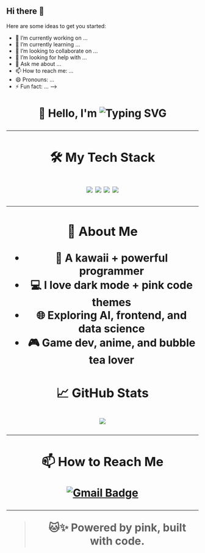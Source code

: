 ## Hi there 👋



Here are some ideas to get you started:

- 🔭 I’m currently working on ...
- 🌱 I’m currently learning ...
- 👯 I’m looking to collaborate on ...
- 🤔 I’m looking for help with ...
- 💬 Ask me about ...
- 📫 How to reach me: ...
- 😄 Pronouns: ...
- ⚡ Fun fact: ...
-->




<h1 align="center">🎀 Hello, I'm  <span style="color:pink>Yaqin</span> 🐱</h1>
<p align="center">
    <img src="https://readme-typing-svg.demolab.com?font=Fira+Code&size=22&pause=1000&color=FF69B4&center=true&vCenter=true&width=440&lines=💻+Coding+is+my+magic;🪄+Turning+coffee+into+code;🌸+Cute%2C+Techy+%26+Deadly" alt="Typing SVG" />
</p>

---

### 🛠️ My Tech Stack
<p align="center">
    <img src="https://img.shields.io/badge/Python-ff69b4?style=for-the-badge&logo=python&logoColor=white" />
    <img src="https://img.shields.io/badge/HTML5-ff69b4?style=for-the-badge&logo=html5&logoColor=white" />
    <img src="https://img.shields.io/badge/CSS3-ff69b4?style=for-the-badge&logo=css3&logoColor=white" />
    <img src="https://img.shields.io/badge/React-ff69b4?style=for-the-badge&logo=react&logoColor=white" />
</p>

---

### 💖 About Me
- 🎀 A kawaii + powerful programmer
- 💻 I love dark mode + pink code themes
- 🌐 Exploring AI, frontend, and data science
- 🎮 Game dev, anime, and bubble tea lover

### 📈 GitHub Stats

<p align="center">
  <img src="https://github-readme-stats.vercel.app/api?username=Yaqin&show_icons=true&theme=radical&title_color=ff69b4&icon_color=ff69b4&text_color=ffffff&bg_color=000000" />
</p>

---

### 📫 How to Reach Me

[![Gmail Badge](https://img.shields.io/badge/-yaqinshe3@gmail.com-ff69b4?style=flat-square&logo=Gmail&logoColor=white&link=mailto:yaqinshe3@gmail.com)](mailto:yaqinshe3@gmail.com)

---

> 🐱✨ Powered by pink, built with code.





